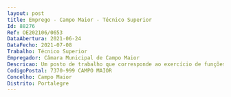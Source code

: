 ```yaml
--- 
layout: post
title: Emprego - Campo Maior - Técnico Superior
Id: 88276
Ref: OE202106/0653
DataAbertura: 2021-06-24
DataFecho: 2021-07-08
Trabalho: Técnico Superior
Empregador: Câmara Municipal de Campo Maior
Descricao: Um posto de trabalho que corresponde ao exercício de funções previstas na categoria de técnico superior, cuja área de atividade se desenrola no âmbito das funções de contabilidade competindo lhe cumprir, designadamente  executar as deliberações e os despachos dos órgãos competentes, no âmbito do respetivo serviço  prestar as informações e ou elaborar os pareceres e as propostas de solução que lhes sejam solicitados  elaborar e submeter a aprovação superior as instruções que forem julgadas necessárias ao bom funcionamento do serviço  assegurar as atividades e operações conducentes à elaboração dos documentos Previsionais (P.P.I e G.O.P.’s) e Orçamento, assim como, dos documentos de prestação de contas, do município, de acordo com as normas em vigor  assegurar as atividades e operações conducentes à elaboração de relatórios estatísticos e informações  monitorizar os tempos médios de pagamento e de recebimento e assegurar o cumprimento dos prazos legais  cumprir as obrigações declarativas, nomeadamente fiscais e contributivas  assegurar a implementação do SNC AP.
CodigoPostal: 7370-999 CAMPO MAIOR
Concelho: Campo Maior
Distrito: Portalegre
--- 
```

